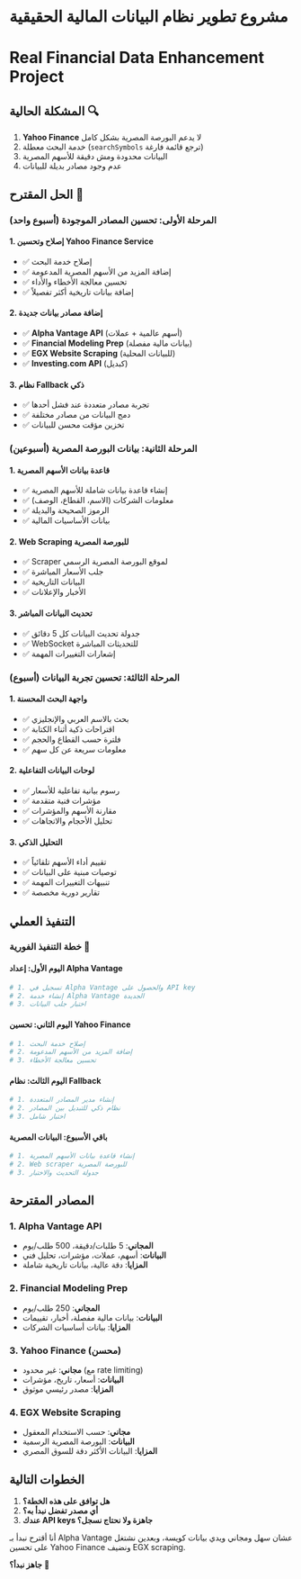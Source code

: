 # مشروع تطوير نظام البيانات المالية الحقيقية
# Real Financial Data Enhancement Project

## المشكلة الحالية 🔍

1. **Yahoo Finance** لا يدعم البورصة المصرية بشكل كامل
2. خدمة البحث معطلة (`searchSymbols` ترجع قائمة فارغة)
3. البيانات محدودة ومش دقيقة للأسهم المصرية
4. عدم وجود مصادر بديلة للبيانات

## الحل المقترح 🎯

### المرحلة الأولى: تحسين المصادر الموجودة (أسبوع واحد)

#### 1. إصلاح وتحسين Yahoo Finance Service
- ✅ إصلاح خدمة البحث
- ✅ إضافة المزيد من الأسهم المصرية المدعومة
- ✅ تحسين معالجة الأخطاء والأداء
- ✅ إضافة بيانات تاريخية أكثر تفصيلاً

#### 2. إضافة مصادر بيانات جديدة
- ✅ **Alpha Vantage API** (أسهم عالمية + عملات)
- ✅ **Financial Modeling Prep** (بيانات مالية مفصلة)
- ✅ **EGX Website Scraping** (للبيانات المحلية)
- ✅ **Investing.com API** (كبديل)

#### 3. نظام Fallback ذكي
- ✅ تجربة مصادر متعددة عند فشل أحدها
- ✅ دمج البيانات من مصادر مختلفة
- ✅ تخزين مؤقت محسن للبيانات

### المرحلة الثانية: بيانات البورصة المصرية (أسبوعين)

#### 1. قاعدة بيانات الأسهم المصرية
- ✅ إنشاء قاعدة بيانات شاملة للأسهم المصرية
- ✅ معلومات الشركات (الاسم، القطاع، الوصف)
- ✅ الرموز الصحيحة والبديلة
- ✅ بيانات الأساسيات المالية

#### 2. Web Scraping للبورصة المصرية
- ✅ Scraper لموقع البورصة المصرية الرسمي
- ✅ جلب الأسعار المباشرة
- ✅ البيانات التاريخية
- ✅ الأخبار والإعلانات

#### 3. تحديث البيانات المباشر
- ✅ جدولة تحديث البيانات كل 5 دقائق
- ✅ WebSocket للتحديثات المباشرة
- ✅ إشعارات التغييرات المهمة

### المرحلة الثالثة: تحسين تجربة البيانات (أسبوع)

#### 1. واجهة البحث المحسنة
- ✅ بحث بالاسم العربي والإنجليزي
- ✅ اقتراحات ذكية أثناء الكتابة
- ✅ فلترة حسب القطاع والحجم
- ✅ معلومات سريعة عن كل سهم

#### 2. لوحات البيانات التفاعلية
- ✅ رسوم بيانية تفاعلية للأسعار
- ✅ مؤشرات فنية متقدمة
- ✅ مقارنة الأسهم والمؤشرات
- ✅ تحليل الأحجام والاتجاهات

#### 3. التحليل الذكي
- ✅ تقييم أداء الأسهم تلقائياً
- ✅ توصيات مبنية على البيانات
- ✅ تنبيهات التغييرات المهمة
- ✅ تقارير دورية مخصصة

## التنفيذ العملي

### خطة التنفيذ الفورية 🚀

#### اليوم الأول: إعداد Alpha Vantage
```bash
# 1. تسجيل في Alpha Vantage والحصول على API key
# 2. إنشاء خدمة Alpha Vantage الجديدة
# 3. اختبار جلب البيانات
```

#### اليوم الثاني: تحسين Yahoo Finance
```bash
# 1. إصلاح خدمة البحث
# 2. إضافة المزيد من الأسهم المدعومة
# 3. تحسين معالجة الأخطاء
```

#### اليوم الثالث: نظام Fallback
```bash
# 1. إنشاء مدير المصادر المتعددة
# 2. نظام ذكي للتبديل بين المصادر
# 3. اختبار شامل
```

#### باقي الأسبوع: البيانات المصرية
```bash
# 1. إنشاء قاعدة بيانات الأسهم المصرية
# 2. Web scraper للبورصة المصرية
# 3. جدولة التحديث والاختبار
```

## المصادر المقترحة

### 1. Alpha Vantage API
- **المجاني**: 5 طلبات/دقيقة، 500 طلب/يوم
- **البيانات**: أسهم، عملات، مؤشرات، تحليل فني
- **المزايا**: دقة عالية، بيانات تاريخية شاملة

### 2. Financial Modeling Prep
- **المجاني**: 250 طلب/يوم
- **البيانات**: بيانات مالية مفصلة، أخبار، تقييمات
- **المزايا**: بيانات أساسيات الشركات

### 3. Yahoo Finance (محسن)
- **مجاني**: غير محدود (مع rate limiting)
- **البيانات**: أسعار، تاريخ، مؤشرات
- **المزايا**: مصدر رئيسي موثوق

### 4. EGX Website Scraping
- **مجاني**: حسب الاستخدام المعقول
- **البيانات**: البورصة المصرية الرسمية
- **المزايا**: البيانات الأكثر دقة للسوق المصري

## الخطوات التالية

1. **هل توافق على هذه الخطة؟**
2. **أي مصدر تفضل نبدأ به؟**
3. **عندك API keys جاهزة ولا نحتاج نسجل؟**

أنا أقترح نبدأ بـ Alpha Vantage عشان سهل ومجاني ويدي بيانات كويسة، وبعدين نشتغل على تحسين Yahoo Finance ونضيف EGX scraping.

**جاهز نبدأ؟** 🚀
